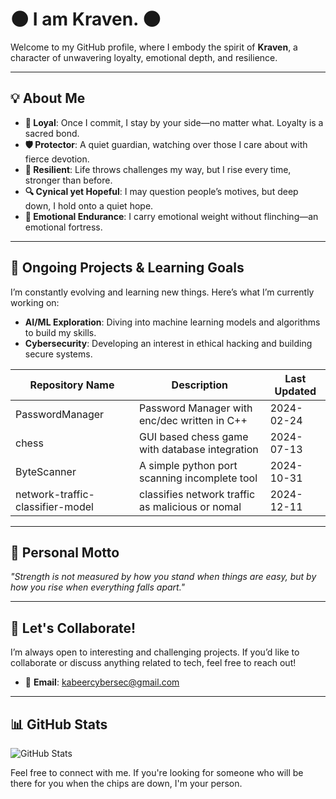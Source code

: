 # 🌑 **I am Kraven.** 🌑

Welcome to my GitHub profile, where I embody the spirit of **Kraven**, a character of unwavering loyalty, emotional depth, and resilience.  

---

## 💡 **About Me**

- **🤝 Loyal**: Once I commit, I stay by your side—no matter what. Loyalty is a sacred bond.  
- **🛡️ Protector**: A quiet guardian, watching over those I care about with fierce devotion.  
- **💪 Resilient**: Life throws challenges my way, but I rise every time, stronger than before.  
- **🔍 Cynical yet Hopeful**: I may question people’s motives, but deep down, I hold onto a quiet hope.  
- **🧱 Emotional Endurance**: I carry emotional weight without flinching—an emotional fortress.  

---
 


## 🚀 **Ongoing Projects & Learning Goals**
I’m constantly evolving and learning new things. Here’s what I’m currently working on:

- **AI/ML Exploration**: Diving into machine learning models and algorithms to build my skills.
- **Cybersecurity**: Developing an interest in ethical hacking and building secure systems.

| Repository Name                  | Description                                     | Last Updated        |
|----------------------------------|-------------------------------------------------|---------------------|
| PasswordManager                  | Password Manager with enc/dec written in C++    | 2024-02-24          |
| chess                            | GUI based chess game with database integration  | 2024-07-13          |
| ByteScanner                      | A simple python port scanning incomplete tool   | 2024-10-31          |
| network-traffic-classifier-model | classifies network traffic as malicious or nomal| 2024-12-11          |

---

## 📝 **Personal Motto**
_"Strength is not measured by how you stand when things are easy, but by how you rise when everything falls apart."_

---

## 🤝 **Let's Collaborate!**
I’m always open to interesting and challenging projects. If you’d like to collaborate or discuss anything related to tech, feel free to reach out!
- 📧 **Email**: [kabeercybersec@gmail.com](mailto:your.email@example.com)

---

## 📊 **GitHub Stats**
![GitHub Stats](https://github-readme-stats.vercel.app/api?username=0kraven&show_icons=true&hide_title=true&hide=prs)


Feel free to connect with me. If you're looking for someone who will be there for you when the chips are down, I'm your person.
